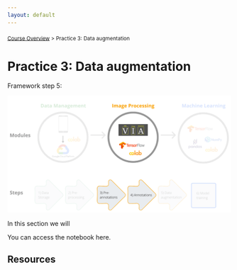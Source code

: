 ```yaml
---
layout: default
---
```


<sub>[Course Overview](index.md) > Practice 3: Data augmentation</sub>


# Practice 3: Data augmentation

Framework step 5:

![framework](./images/framework_steps3_4.png)

In this section we will 

You can access the notebook here.




## Resources

